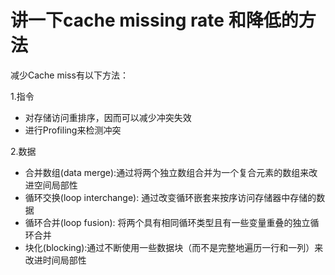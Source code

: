 #  讲一下cache missing rate 和降低的方法

减少Cache miss有以下方法：

1.指令

- 对存储访问重排序，因而可以减少冲突失效
- 进行Profiling来检测冲突

2.数据

- 合并数组(data merge):通过将两个独立数组合并为一个复合元素的数组来改进空间局部性
- 循环交换(loop interchange): 通过改变循环嵌套来按序访问存储器中存储的数据
- 循环合并(loop fusion): 将两个具有相同循环类型且有一些变量重叠的独立循环合并
- 块化(blocking):通过不断使用一些数据块（而不是完整地遍历一行和一列）来改进时间局部性
